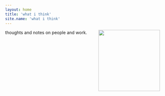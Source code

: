 ```yaml
---
layout: home
title: 'what i think'
site.name: 'what i think'
---
```


<img style="float:right; width: 200px" src="https://source.unsplash.com/collection/51177910">

thoughts and notes on people and work.
